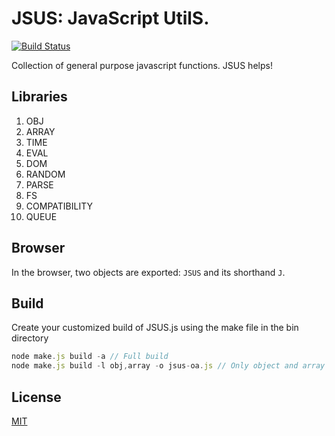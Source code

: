 # JSUS: JavaScript UtilS.

[![Build Status](https://travis-ci.org/nodeGame/JSUS.png?branch=master)](https://travis-ci.org/nodeGame/JSUS)

Collection of general purpose javascript functions. JSUS helps!

## Libraries

1. OBJ
2. ARRAY
3. TIME
4. EVAL
5. DOM
6. RANDOM
7. PARSE
8. FS
9. COMPATIBILITY
10. QUEUE

## Browser

In the browser, two objects are exported: `JSUS` and its shorthand `J`.

## Build

Create your customized build of JSUS.js using the make file in the bin directory

```javascript
node make.js build -a // Full build
node make.js build -l obj,array -o jsus-oa.js // Only object and array libs.
```

## License

[MIT](LICENSE)
